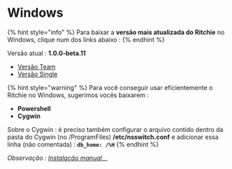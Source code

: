 # Windows

{% hint style="info" %}
Para baixar a **versão mais atualizada do Ritchie** no Windows, clique num dos links abaixo :
{% endhint %}

Versão atual : **1.0.0-beta.11**

* [Versão Team](https://commons-repo.ritchiecli.io/1.0.0-beta.11/windows/team/rit.exe)
* [Versão Single](https://commons-repo.ritchiecli.io/1.0.0-beta.11/windows/single/rit.exe)

{% hint style="warning" %}
Para você conseguir usar eficientemente o Ritchie no Windows, sugerimos vocês baixarem :

* **Powershell**
* **Cygwin**

Sobre o Cygwin : é preciso também configurar o arquivo contido dentro da pasta do Cygwin \(no /ProgramFiles\)  **/etc/nsswitch.conf** e adicionar essa linha \(não comentada\) : **`db_home: /%H`**
{% endhint %}

_Observação :_ [_Instalação manual_](instalacao-manual.md)\_\_

